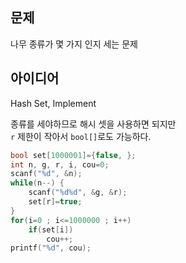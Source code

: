 ## 문제
나무 종류가 몇 가지 인지 세는 문제

## 아이디어
Hash Set, Implement

종류를 세야하므로 해시 셋을 사용하면 되지만  
`r` 제한이 작아서 `bool[]`로도 가능하다.
```c
bool set[1000001]={false, };
int n, g, r, i, cou=0;
scanf("%d", &n);
while(n--) {
	scanf("%d%d", &g, &r);
	set[r]=true;
}
for(i=0 ; i<=1000000 ; i++)
	if(set[i])
		cou++;
printf("%d", cou);
```